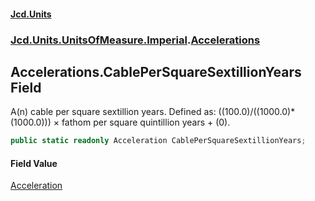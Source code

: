 #### [Jcd.Units](index.md 'index')
### [Jcd.Units.UnitsOfMeasure.Imperial](Jcd.Units.UnitsOfMeasure.Imperial.md 'Jcd.Units.UnitsOfMeasure.Imperial').[Accelerations](Accelerations.md 'Jcd.Units.UnitsOfMeasure.Imperial.Accelerations')

## Accelerations.CablePerSquareSextillionYears Field

A(n) cable per square sextillion years. Defined as: ((100.0)/((1000.0)*(1000.0))) × fathom per square quintillion years + (0).

```csharp
public static readonly Acceleration CablePerSquareSextillionYears;
```

#### Field Value
[Acceleration](Acceleration.md 'Jcd.Units.UnitTypes.Acceleration')